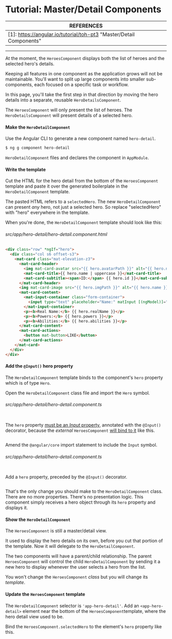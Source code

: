# Tutorial: Master/Detail Components

| REFERENCES                               |
| ---------------------------------------- |
| [1]: https://angular.io/tutorial/toh-pt3 "Master/Detail Components" |

------

At the moment, the `HeroesComponent` displays both the list of heroes and the selected hero's details.

Keeping all features in one component as the application grows will not be maintainable. You'll want to split up large components into smaller sub-components, each focused on a specific task or workflow.

In this page, you'll take the first step in that direction by moving the hero details into a separate, reusable `HeroDetailsComponent`.

The `HeroesComponent` will only present the list of heroes. The `HeroDetailsComponent` will present details of a selected hero.

#### Make the `HeroDetailComponent`

Use the Angular CLI to generate a new component named `hero-detail`.

```bash
$ ng g component hero-detail
```

 `HeroDetailComponent` files and declares the component in `AppModule`.



#### Write the template

Cut the HTML for the hero detail from the bottom of the `HeroesComponent` template and paste it over the generated boilerplate in the `HeroDetailComponent` template.

The pasted HTML refers to a `selectedHero`. The new `HeroDetailComponent` can present *any* hero, not just a selected hero. So replace "selectedHero" with "hero" everywhere in the template.

When you're done, the `HeroDetailComponent` template should look like this:

###### src/app/hero-detail/hero-detail.component.html

```html
<div class="row" *ngIf="hero">
  <div class="col s6 offset-s3">
    <mat-card class="mat-elevation-z3">
      <mat-card-header>
        <img mat-card-avatar src="{{ hero.avatarPath }}" alt="{{ hero.name }} image">
        <mat-card-title>{{ hero.name | uppercase }}</mat-card-title>
        <mat-card-subtitle><span>ID:</span> {{ hero.id }}</mat-card-subtitle>
      </mat-card-header>
      <img mat-card-image src="{{ hero.imgPath }}" alt="{{ hero.name }} image">
      <mat-card-content>
        <mat-input-container class="form-container">
          <input type="text" placeholder="Name:" matInput [(ngModel)]="hero.name">
        </mat-input-container>
        <p><b>Real Name:</b> {{ hero.realName }}</p>
        <p><b>Powers:</b> {{ hero.powers }}</p>
        <p><b>Abilities:</b> {{ hero.abilities }}</p>
      </mat-card-content>
      <mat-card-actions>
        <button mat-button>LIKE</button>
      </mat-card-actions>
    </mat-card>
  </div>
</div>
```



#### Add the `@Input()` hero property

The `HeroDetailComponent` template binds to the component's `hero` property which is of type `Hero`.

Open the `HeroDetailComponent` class file and import the `Hero` symbol.

###### src/app/hero-detail/hero-detail.component.ts

```typescript

```

The `hero` property [must be an *Input* property](https://angular.io/guide/template-syntax#inputs-outputs), annotated with the `@Input()` decorator, because the *external* `HeroesComponent` [will bind to it](https://angular.io/tutorial/toh-pt3#heroes-component-template) like this.

```

```

Amend the `@angular/core` import statement to include the `Input` symbol.

###### src/app/hero-detail/hero-detail.component.ts

```typescript

```

Add a `hero` property, preceded by the `@Input()` decorator.

```

```

That's the only change you should make to the `HeroDetailComponent` class. There are no more properties. There's no presentation logic. This component simply receives a hero object through its `hero` property and displays it.



#### Show the `HeroDetailComponent`

The `HeroesComponent` is still a master/detail view.

It used to display the hero details on its own, before you cut that portion of the template. Now it will delegate to the `HeroDetailComponent`.

The two components will have a parent/child relationship. The parent `HeroesComponent` will control the child `HeroDetailComponent` by sending it a new hero to display whenever the user selects a hero from the list.

You won't change the `HeroesComponent` *class* but you will change its *template*.



#### Update the `HeroesComponent` template

The `HeroDetailComponent` selector is `'app-hero-detail'`. Add an `<app-hero-detail>` element near the bottom of the `HeroesComponent`template, where the hero detail view used to be.

Bind the `HeroesComponent.selectedHero` to the element's `hero` property like this.


